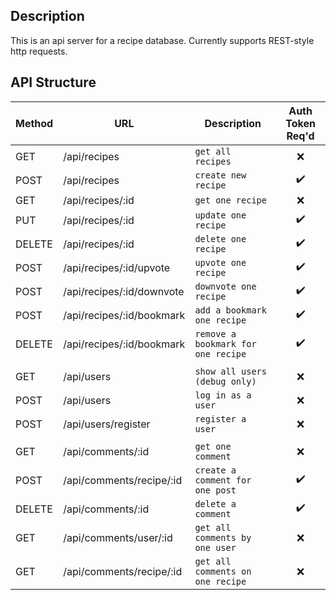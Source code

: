 ## Description

This is an api server for a recipe database.
Currently supports REST-style http requests.

## API Structure

| Method | URL                       | Description                        |  Auth Token Req'd  |
| ------ | ------------------------- | ---------------------------------- | :----------------: |
| GET    | /api/recipes              | `get all recipes`                  |        :x:         |
| POST   | /api/recipes              | `create new recipe`                | :heavy_check_mark: |
| GET    | /api/recipes/:id          | `get one recipe`                   |        :x:         |
| PUT    | /api/recipes/:id          | `update one recipe`                | :heavy_check_mark: |
| DELETE | /api/recipes/:id          | `delete one recipe`                | :heavy_check_mark: |
| POST   | /api/recipes/:id/upvote   | `upvote one recipe`                | :heavy_check_mark: |
| POST   | /api/recipes/:id/downvote | `downvote one recipe`              | :heavy_check_mark: |
| POST   | /api/recipes/:id/bookmark | `add a bookmark one recipe`        | :heavy_check_mark: |
| DELETE | /api/recipes/:id/bookmark | `remove a bookmark for one recipe` | :heavy_check_mark: |
|        |                           |                                    |                    |
| GET    | /api/users                | `show all users (debug only)`      |        :x:         |
| POST   | /api/users                | `log in as a user`                 |        :x:         |
| POST   | /api/users/register       | `register a user`                  |        :x:         |
|        |                           |                                    |                    |
| GET    | /api/comments/:id         | `get one comment`                  |        :x:         |
| POST   | /api/comments/recipe/:id  | `create a comment for one post`    | :heavy_check_mark: |
| DELETE | /api/comments/:id         | `delete a comment`                 | :heavy_check_mark: |
| GET    | /api/comments/user/:id    | `get all comments by one user`     |        :x:         |
| GET    | /api/comments/recipe/:id  | `get all comments on one recipe`   |        :x:         |
